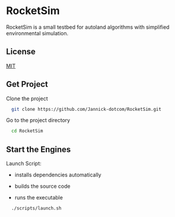 
# RocketSim

RocketSim is a small testbed for autoland algorithms with simplified environmental simulation.




## License

[MIT](https://choosealicense.com/licenses/mit/)


## Get Project

Clone the project

```bash
  git clone https://github.com/Jannick-dotcom/RocketSim.git
```

Go to the project directory

```bash
  cd RocketSim
```

## Start the Engines

Launch Script: 

- installs dependencies automatically
* builds the source code
+ runs the executable

```bash
  ./scripts/launch.sh
```


